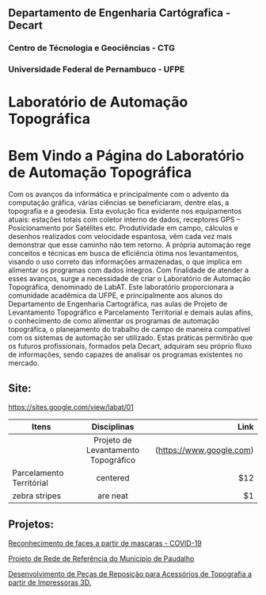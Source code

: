## Departamento de Engenharia Cartógrafica - Decart
### Centro de Técnologia e Geociências - CTG
### Universidade Federal de Pernambuco - UFPE

# Laboratório de Automação Topográfica


# Bem Vindo a Página do Laboratório de Automação Topográfica


Com os avanços da informática e principalmente com o advento da computação gráfica, várias ciências se beneficiaram, dentre elas, a topografia e a geodesia. Esta evolução fica evidente nos equipamentos atuais: estações totais com coletor interno de dados, receptores GPS – Posicionamento por Satélites etc.  Produtividade em campo, cálculos e desenhos realizados com velocidade espantosa, vêm cada vez mais demonstrar que esse caminho não tem retorno. A própria automação rege conceitos e técnicas em busca de eficiência ótima nos levantamentos, visando o uso correto das informações armazenadas, o que implica em alimentar os programas com dados íntegros. Com finalidade de atender a esses avanços, surge a necessidade de criar o Laboratório de Automação Topográfica, denominado de LabAT. Este laboratório proporcionara a comunidade acadêmica da UFPE, e principalmente aos alunos do Departamento de Engenharia Cartográfica, nas aulas de Projeto de Levantamento Topográfico e Parcelamento Territorial e demais aulas afins, o conhecimento de como alimentar os programas de automação topográfica, o planejamento do trabalho de campo de maneira compatível com os sistemas de automação ser utilizado. Estas práticas permitirão que os futuros profissionais, formados pela Decart, adquiram seu próprio fluxo de informações, sendo capazes de analisar os programas existentes no mercado.

## Site:

https://sites.google.com/view/labat/01

 Itens    | Disciplinas         | Link  |
| ------------- |:-------------:| -----:|
|    | Projeto de Levantamento Topográfico   |(https://www.google.com)|
| Parcelamento Territórial    | centered      |   $12 |
 zebra stripes | are neat      |    $1 |

## Projetos:

[Reconhecimento de faces a partir de mascaras - COVID-19](https://www.google.com)

[Projeto de Rede de Referência  do Município de Paudalho](https://www.google.com)

[Desenvolvimento de Peças de Reposição para Acessórios de Topografia a partir de Impressoras 3D.](https://www.google.com)


